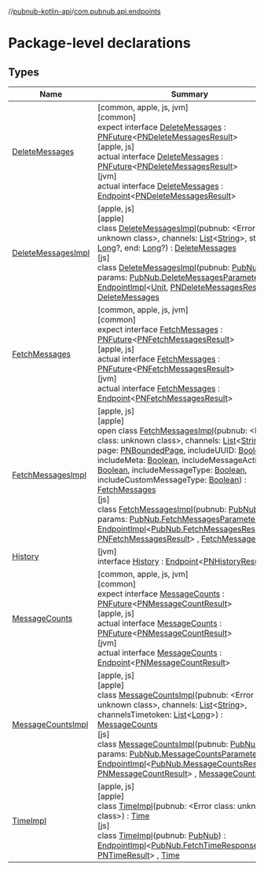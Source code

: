 //[pubnub-kotlin-api](../../index.md)/[com.pubnub.api.endpoints](index.md)

# Package-level declarations

## Types

| Name | Summary |
|---|---|
| [DeleteMessages](-delete-messages/index.md) | [common, apple, js, jvm]<br>[common]<br>expect interface [DeleteMessages](-delete-messages/index.md) : [PNFuture](../../../../pubnub-kotlin/pubnub-kotlin-core-api/pubnub-kotlin-core-api/com.pubnub.kmp/-p-n-future/index.md)&lt;[PNDeleteMessagesResult](../../../../pubnub-kotlin/pubnub-kotlin-core-api/pubnub-kotlin-core-api/com.pubnub.api.models.consumer.history/-p-n-delete-messages-result/index.md)&gt; <br>[apple, js]<br>actual interface [DeleteMessages](-delete-messages/index.md) : [PNFuture](../../../../pubnub-kotlin/pubnub-kotlin-core-api/pubnub-kotlin-core-api/com.pubnub.kmp/-p-n-future/index.md)&lt;[PNDeleteMessagesResult](../../../../pubnub-kotlin/pubnub-kotlin-core-api/pubnub-kotlin-core-api/com.pubnub.api.models.consumer.history/-p-n-delete-messages-result/index.md)&gt; <br>[jvm]<br>actual interface [DeleteMessages](-delete-messages/index.md) : [Endpoint](../../../../pubnub-kotlin/pubnub-kotlin-core-api/pubnub-kotlin-core-api/com.pubnub.api/-endpoint/index.md)&lt;[PNDeleteMessagesResult](../../../../pubnub-kotlin/pubnub-kotlin-core-api/pubnub-kotlin-core-api/com.pubnub.api.models.consumer.history/-p-n-delete-messages-result/index.md)&gt; |
| [DeleteMessagesImpl](../../../../pubnub-kotlin/pubnub-kotlin-api/pubnub-kotlin-api/com.pubnub.api.endpoints/[js]-delete-messages-impl/index.md) | [apple, js]<br>[apple]<br>class [DeleteMessagesImpl]([apple]-delete-messages-impl/index.md)(pubnub: <!---  GfmCommand {"@class":"org.jetbrains.dokka.gfm.ResolveLinkGfmCommand","dri":{"packageName":"","classNames":"<Error class: unknown class>","callable":null,"target":{"@class":"org.jetbrains.dokka.links.PointingToDeclaration"},"extra":null}} --->&lt;Error class: unknown class&gt;<!--- --->, channels: [List](https://kotlinlang.org/api/core/kotlin-stdlib/kotlin.collections/-list/index.html)&lt;[String](https://kotlinlang.org/api/core/kotlin-stdlib/kotlin/-string/index.html)&gt;, start: [Long](https://kotlinlang.org/api/core/kotlin-stdlib/kotlin/-long/index.html)?, end: [Long](https://kotlinlang.org/api/core/kotlin-stdlib/kotlin/-long/index.html)?) : [DeleteMessages](-delete-messages/index.md)<br>[js]<br>class [DeleteMessagesImpl]([js]-delete-messages-impl/index.md)(pubnub: [PubNub](../[root]/-pub-nub/index.md), params: [PubNub.DeleteMessagesParameters](../[root]/-pub-nub/-delete-messages-parameters/index.md)) : [EndpointImpl](../com.pubnub.api/-endpoint-impl/index.md)&lt;[Unit](https://kotlinlang.org/api/core/kotlin-stdlib/kotlin/-unit/index.html), [PNDeleteMessagesResult](../../../../pubnub-kotlin/pubnub-kotlin-core-api/pubnub-kotlin-core-api/com.pubnub.api.models.consumer.history/-p-n-delete-messages-result/index.md)&gt; , [DeleteMessages](-delete-messages/index.md) |
| [FetchMessages](-fetch-messages/index.md) | [common, apple, js, jvm]<br>[common]<br>expect interface [FetchMessages](-fetch-messages/index.md) : [PNFuture](../../../../pubnub-kotlin/pubnub-kotlin-core-api/pubnub-kotlin-core-api/com.pubnub.kmp/-p-n-future/index.md)&lt;[PNFetchMessagesResult](../../../../pubnub-kotlin/pubnub-kotlin-core-api/pubnub-kotlin-core-api/com.pubnub.api.models.consumer.history/-p-n-fetch-messages-result/index.md)&gt; <br>[apple, js]<br>actual interface [FetchMessages](-fetch-messages/index.md) : [PNFuture](../../../../pubnub-kotlin/pubnub-kotlin-core-api/pubnub-kotlin-core-api/com.pubnub.kmp/-p-n-future/index.md)&lt;[PNFetchMessagesResult](../../../../pubnub-kotlin/pubnub-kotlin-core-api/pubnub-kotlin-core-api/com.pubnub.api.models.consumer.history/-p-n-fetch-messages-result/index.md)&gt; <br>[jvm]<br>actual interface [FetchMessages](-fetch-messages/index.md) : [Endpoint](../../../../pubnub-kotlin/pubnub-kotlin-core-api/pubnub-kotlin-core-api/com.pubnub.api/-endpoint/index.md)&lt;[PNFetchMessagesResult](../../../../pubnub-kotlin/pubnub-kotlin-core-api/pubnub-kotlin-core-api/com.pubnub.api.models.consumer.history/-p-n-fetch-messages-result/index.md)&gt; |
| [FetchMessagesImpl](../../../../pubnub-kotlin/pubnub-kotlin-api/pubnub-kotlin-api/com.pubnub.api.endpoints/[js]-fetch-messages-impl/index.md) | [apple, js]<br>[apple]<br>open class [FetchMessagesImpl]([apple]-fetch-messages-impl/index.md)(pubnub: <!---  GfmCommand {"@class":"org.jetbrains.dokka.gfm.ResolveLinkGfmCommand","dri":{"packageName":"","classNames":"<Error class: unknown class>","callable":null,"target":{"@class":"org.jetbrains.dokka.links.PointingToDeclaration"},"extra":null}} --->&lt;Error class: unknown class&gt;<!--- --->, channels: [List](https://kotlinlang.org/api/core/kotlin-stdlib/kotlin.collections/-list/index.html)&lt;[String](https://kotlinlang.org/api/core/kotlin-stdlib/kotlin/-string/index.html)&gt;, page: [PNBoundedPage](../../../../pubnub-kotlin/pubnub-kotlin-core-api/pubnub-kotlin-core-api/com.pubnub.api.models.consumer/-p-n-bounded-page/index.md), includeUUID: [Boolean](https://kotlinlang.org/api/core/kotlin-stdlib/kotlin/-boolean/index.html), includeMeta: [Boolean](https://kotlinlang.org/api/core/kotlin-stdlib/kotlin/-boolean/index.html), includeMessageActions: [Boolean](https://kotlinlang.org/api/core/kotlin-stdlib/kotlin/-boolean/index.html), includeMessageType: [Boolean](https://kotlinlang.org/api/core/kotlin-stdlib/kotlin/-boolean/index.html), includeCustomMessageType: [Boolean](https://kotlinlang.org/api/core/kotlin-stdlib/kotlin/-boolean/index.html)) : [FetchMessages](-fetch-messages/index.md)<br>[js]<br>class [FetchMessagesImpl]([js]-fetch-messages-impl/index.md)(pubnub: [PubNub](../[root]/-pub-nub/index.md), params: [PubNub.FetchMessagesParameters](../[root]/-pub-nub/-fetch-messages-parameters/index.md)) : [EndpointImpl](../com.pubnub.api/-endpoint-impl/index.md)&lt;[PubNub.FetchMessagesResponse](../[root]/-pub-nub/-fetch-messages-response/index.md), [PNFetchMessagesResult](../../../../pubnub-kotlin/pubnub-kotlin-core-api/pubnub-kotlin-core-api/com.pubnub.api.models.consumer.history/-p-n-fetch-messages-result/index.md)&gt; , [FetchMessages](-fetch-messages/index.md) |
| [History](-history/index.md) | [jvm]<br>interface [History](-history/index.md) : [Endpoint](../../../../pubnub-kotlin/pubnub-kotlin-core-api/pubnub-kotlin-core-api/com.pubnub.api/-endpoint/index.md)&lt;[PNHistoryResult](../../../../pubnub-kotlin/pubnub-kotlin-core-api/pubnub-kotlin-core-api/com.pubnub.api.models.consumer.history/-p-n-history-result/index.md)&gt; |
| [MessageCounts](-message-counts/index.md) | [common, apple, js, jvm]<br>[common]<br>expect interface [MessageCounts](-message-counts/index.md) : [PNFuture](../../../../pubnub-kotlin/pubnub-kotlin-core-api/pubnub-kotlin-core-api/com.pubnub.kmp/-p-n-future/index.md)&lt;[PNMessageCountResult](../../../../pubnub-kotlin/pubnub-kotlin-core-api/pubnub-kotlin-core-api/com.pubnub.api.models.consumer.history/-p-n-message-count-result/index.md)&gt; <br>[apple, js]<br>actual interface [MessageCounts](-message-counts/index.md) : [PNFuture](../../../../pubnub-kotlin/pubnub-kotlin-core-api/pubnub-kotlin-core-api/com.pubnub.kmp/-p-n-future/index.md)&lt;[PNMessageCountResult](../../../../pubnub-kotlin/pubnub-kotlin-core-api/pubnub-kotlin-core-api/com.pubnub.api.models.consumer.history/-p-n-message-count-result/index.md)&gt; <br>[jvm]<br>actual interface [MessageCounts](-message-counts/index.md) : [Endpoint](../../../../pubnub-kotlin/pubnub-kotlin-core-api/pubnub-kotlin-core-api/com.pubnub.api/-endpoint/index.md)&lt;[PNMessageCountResult](../../../../pubnub-kotlin/pubnub-kotlin-core-api/pubnub-kotlin-core-api/com.pubnub.api.models.consumer.history/-p-n-message-count-result/index.md)&gt; |
| [MessageCountsImpl](../../../../pubnub-kotlin/pubnub-kotlin-api/pubnub-kotlin-api/com.pubnub.api.endpoints/[js]-message-counts-impl/index.md) | [apple, js]<br>[apple]<br>class [MessageCountsImpl]([apple]-message-counts-impl/index.md)(pubnub: <!---  GfmCommand {"@class":"org.jetbrains.dokka.gfm.ResolveLinkGfmCommand","dri":{"packageName":"","classNames":"<Error class: unknown class>","callable":null,"target":{"@class":"org.jetbrains.dokka.links.PointingToDeclaration"},"extra":null}} --->&lt;Error class: unknown class&gt;<!--- --->, channels: [List](https://kotlinlang.org/api/core/kotlin-stdlib/kotlin.collections/-list/index.html)&lt;[String](https://kotlinlang.org/api/core/kotlin-stdlib/kotlin/-string/index.html)&gt;, channelsTimetoken: [List](https://kotlinlang.org/api/core/kotlin-stdlib/kotlin.collections/-list/index.html)&lt;[Long](https://kotlinlang.org/api/core/kotlin-stdlib/kotlin/-long/index.html)&gt;) : [MessageCounts](-message-counts/index.md)<br>[js]<br>class [MessageCountsImpl]([js]-message-counts-impl/index.md)(pubnub: [PubNub](../[root]/-pub-nub/index.md), params: [PubNub.MessageCountsParameters](../[root]/-pub-nub/-message-counts-parameters/index.md)) : [EndpointImpl](../com.pubnub.api/-endpoint-impl/index.md)&lt;[PubNub.MessageCountsResponse](../[root]/-pub-nub/-message-counts-response/index.md), [PNMessageCountResult](../../../../pubnub-kotlin/pubnub-kotlin-core-api/pubnub-kotlin-core-api/com.pubnub.api.models.consumer.history/-p-n-message-count-result/index.md)&gt; , [MessageCounts](-message-counts/index.md) |
| [TimeImpl](../../../../pubnub-kotlin/pubnub-kotlin-api/pubnub-kotlin-api/com.pubnub.api.endpoints/[js]-time-impl/index.md) | [apple, js]<br>[apple]<br>class [TimeImpl]([apple]-time-impl/index.md)(pubnub: <!---  GfmCommand {"@class":"org.jetbrains.dokka.gfm.ResolveLinkGfmCommand","dri":{"packageName":"","classNames":"<Error class: unknown class>","callable":null,"target":{"@class":"org.jetbrains.dokka.links.PointingToDeclaration"},"extra":null}} --->&lt;Error class: unknown class&gt;<!--- --->) : [Time](../../../../pubnub-kotlin/pubnub-kotlin-core-api/pubnub-kotlin-core-api/com.pubnub.api.endpoints/-time/index.md)<br>[js]<br>class [TimeImpl]([js]-time-impl/index.md)(pubnub: [PubNub](../[root]/-pub-nub/index.md)) : [EndpointImpl](../com.pubnub.api/-endpoint-impl/index.md)&lt;[PubNub.FetchTimeResponse](../[root]/-pub-nub/-fetch-time-response/index.md), [PNTimeResult](../../../../pubnub-kotlin/pubnub-kotlin-core-api/pubnub-kotlin-core-api/com.pubnub.api.models.consumer/-p-n-time-result/index.md)&gt; , [Time](../../../../pubnub-kotlin/pubnub-kotlin-core-api/pubnub-kotlin-core-api/com.pubnub.api.endpoints/-time/index.md) |
